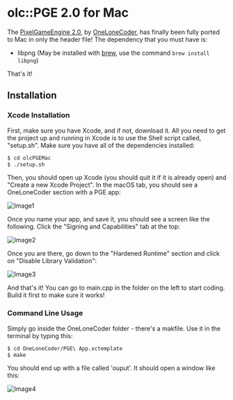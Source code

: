 # olc::PGE 2.0 for Mac

The [PixelGameEngine 2.0](https://github.com/OneLoneCoder/olcPixelGameEngine), by [OneLoneCoder](https://onelonecoder.com/), has finally been fully ported to Mac in only the header file! The dependency that you must have is:

  - libpng (May be installed with [brew](https://brew.sh/), use the command ```brew install libpng```)

That's it!

## Installation

### Xcode Installation

First, make sure you have Xcode, and if not, download it. All you need to get the project up and running in Xcode is to use the Shell script called, "setup.sh". Make sure you have all of the dependencies installed:

```sh
$ cd olcPGEMac
$ ./setup.sh
```
Then, you should open up Xcode (you should quit it if it is already open) and "Create a new Xcode Project". In the macOS tab, you should see a OneLoneCoder section with a PGE app:

![Image1](https://i.ibb.co/0DHb3yN/Screen-Shot-2020-04-16-at-4-52-48-PM.png)

Once you name your app, and save it, you should see a screen like the following. Click the "Signing and Capabilities" tab at the top:

![Image2](https://i.ibb.co/LRXWP3x/Screen-Shot-2020-04-16-at-4-43-14-PM.png)

Once you are there, go down to the "Hardened Runtime" section and click on "Disable Library Validation":

![Image3](https://i.ibb.co/TcsX31V/Screen-Shot-2020-04-16-at-4-56-46-PM.png)

And that's it! You can go to main.cpp in the folder on the left to start coding. Build it first to make sure it works!

### Command Line Usage

Simply go inside the OneLoneCoder folder - there's a makfile. Use it in the terminal by typing this:

```sh
$ cd OneLoneCoder/PGE\ App.xctemplate
$ make
```

You should end up with a file called 'ouput'. It should open a window like this:

![Image4](https://i.ibb.co/hsz9SMF/Screen-Shot-2019-08-12-at-11-18-52-PM.png)
